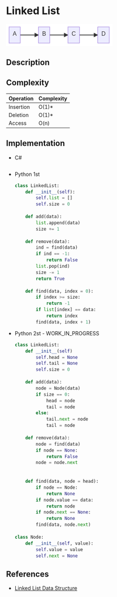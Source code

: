 # Linked List

![Linked List](../../Assets/images/linked-list-diagram-1.png)

## Description

## Complexity

| Operation | Complexity |
|-----------|------------|
| Insertion |     O(1)*  |
| Deletion  |     O(1)*  |
| Access    |     O(n)   |

## Implementation

- C#  

    ```c#

    ```

- Python 1st

    ```python
    class LinkedList:
        def __init__(self):
            self.list = []
            self.size = 0
        
        def add(data):
            list.append(data)
            size += 1
        
        def remove(data):
            ind = find(data)
            if ind == -1:
                return False
            list.pop(ind)
            size -= 1
            return True
        
        def find(data, index = 0):
            if index >= size:
                return -1
            if list[index] == data:
                return index
            find(data, index + 1)
    ```

- Python 2st - WORK_IN_PROGRESS

    ```python
    class LinkedList:
        def __init__(self)
            self.head = None
            self.tail = None
            self.size = 0
        
        def add(data):
            node = Node(data)
            if size == 0:
                head = node
                tail = node
            else:
                tail.next = node
                tail = node

        def remove(data):
            node = find(data)
            if node == None:
                return False
            node = node.next


        def find(data, node = head):
            if node == Node:
                return None
            if node.value == data:
                return node
            if node.next == None:
                return None
            find(data, node.next)

    class Node:
        def __init__(self, value):
            self.value = value
            self.next = None
    ```

## References

- [Linked List Data Structure](https://www.geeksforgeeks.org/data-structures/linked-list/)  

